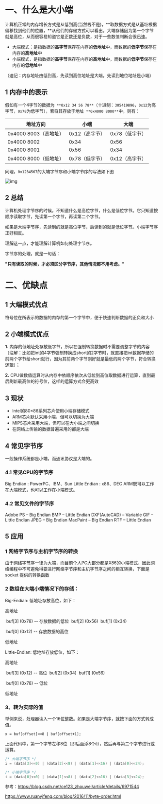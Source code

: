 # 一、什么是大小端

计算机正常的内存增长方式是从低到高(当然栈不是)，**取数据方式是从基址根据偏移找到他们的位置，**从他们的存储方式可以看出，大端存储因为第一个字节就是高位，从而很容易知道它是正数还是负数，对于一些数值判断会很迅速。

- 大端模式：是指数据的**高字节**保存在内存的**低地址**中，而数据的**低字节**保存在内存的**高地址**中
- 小端模式，是指数据的**高字节**保存在内存的**高地址**中，而数据的**低字节**保存在内存的**低地址**中

（速记：内存地址由低到高，先读到高位地址是大端，先读到地位地址是小端）



## 1 内存中的表示

假如有一个4字节的数据为` **0x12 34 56 78**`（十进制：`305419896`，`0x12`为高字节，`0x78`为低字节），若将其存放于地址` **0x4000 8000**`中，则有：

| 地址方向              | 小端           | 大端           |
| --------------------- | -------------- | -------------- |
| 0x4000 8003（高地址） | 0x12（高字节） | 0x78（低字节） |
| 0x4000 8002           | 0x34           | 0x56           |
| 0x4000 8001           | 0x56           | 0x34           |
| 0x4000 8000（低地址） | 0x78（低字节） | 0x12（高字节） |



同理，`0x1234567`的大端字节序和小端字节序的写法如下图

![img](http://www.ruanyifeng.com/blogimg/asset/2016/bg2016112201.gif)

## 2 总结

计算机处理字节序的时候，不知道什么是高位字节，什么是低位字节。它只知道按顺序读取字节，先读第一个字节，再读第二个字节。

如果是大端字节序，先读到的就是高位字节，后读到的就是低位字节。小端字节序正好相反。

理解这一点，才能理解计算机如何处理字节序。



字节序的处理，就是一句话：

**"只有读取的时候，才必须区分字节序，其他情况都不用考虑。"**







# 二、优缺点

## 1 大端模式优点

符号位在所表示的数据的内存的第一个字节中，便于快速判断数据的正负和大小

## 2 小端模式优点

**1.** 内存的低地址处存放低字节，所以在强制转换数据时不需要调整字节的内容（注解：比如把int的4字节强制转换成short的2字节时，就直接把int数据存储的前两个字节给short就行，因为其前两个字节刚好就是最低的两个字节，符合转换逻辑）；

 **2.** CPU做数值运算时从内存中依顺序依次从低位到高位取数据进行运算，直到最后刷新最高位的符号位，这样的运算方式会更高效



## 3 现状

- Intel的80×86系列芯片使用小端存储模式
- ARM芯片默认采用小端，但可以切换为大端
- MIPS芯片采用大端，但可以在大小端之间切换
- 在网络上传输的数据普遍采用的都是大端



## 4 常见字节序

一般操作系统都是小端，而通讯协议是大端的。
### 4.1 常见CPU的字节序

Big Endian : PowerPC、IBM、Sun
Little Endian : x86、DEC
ARM既可以工作在大端模式，也可以工作在小端模式。

### 4.2 常见文件的字节序
Adobe PS – Big Endian
BMP – Little Endian
DXF(AutoCAD) – Variable
GIF – Little Endian
JPEG – Big Endian
MacPaint – Big Endian
RTF – Little Endian



## 5 应用

### 1 网络字节序与主机字节序的转换

由于网络字节序一律为大端，而目前个人PC大部分都是X86的小端模式，因此网络编程中不可避免得要进行网络字节序和主机字节序之间的相互转换，下面是 socket 提供的转换函数

### 2 数组在大端小端情况下的存储：

Big-Endian: 低地址存放高位，如下：

高地址

​        buf[3] (0x78) -- 存放数据的低位
​        buf[2] (0x56)
​        buf[1] (0x34)

​		buf[0] (0x12) -- 存放数据的高位

低地址



Little-Endian: 低地址存放低位，如下：

高地址

​        buf[3] (0x12) -- 高位
​        buf[2] (0x34)
​        buf[1] (0x56)

​		buf[0] (0x78) -- 低位

低地址



### 3、转为实际的值

举例来说，处理器读入一个16位整数。如果是大端字节序，就按下面的方式转成值。

```clike
x = buf[offset]<<8 | buf[offset+1];
```

上面代码中，第一个字节左移8位（即后面添8个`0`），然后再与第二个字节进行或运算。



```java
/* 大端字节序 */
i = (data[3]<<0) | (data[2]<<8) | (data[1]<<16) | (data[0]<<24);

/* 小端字节序 */
i = (data[0]<<0) | (data[1]<<8) | (data[2]<<16) | (data[3]<<24);
```





参考：https://blog.csdn.net/ce123_zhouwei/article/details/6971544

https://www.ruanyifeng.com/blog/2016/11/byte-order.html

